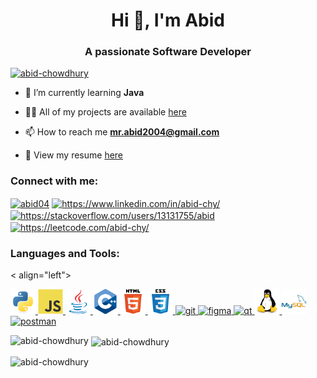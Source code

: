 <h1 align="center">Hi 👋, I'm Abid</h1>
<h3 align="center">A passionate Software Developer</h3>

<p align="left"> <a href="https://github.com/ryo-ma/github-profile-trophy"><img src="https://github-profile-trophy.vercel.app/?username=abid-chowdhury" alt="abid-chowdhury" /></a> </p>

- 🌱 I’m currently learning **Java**

- 👨‍💻 All of my projects are available [here](https://github.com/Abid-Chowdhury?tab=repositories)

- 📫 How to reach me **mr.abid2004@gmail.com**

- 📄 View my resume [here](https://docs.google.com/document/d/19zYx6Bk6yJLXMNZrF-Z-pPpl_rPtQme2PZkZpgbc_F0/edit?usp=sharing)

<h3 align="left">Connect with me:</h3>
<p align="left">
<a href="https://discord.gg/abid04" target="blank"><img align="center" src="https://raw.githubusercontent.com/rahuldkjain/github-profile-readme-generator/master/src/images/icons/Social/discord.svg" alt="abid04" height="30" width="40" /></a>
<a href="https://linkedin.com/in/https://www.linkedin.com/in/abid-chy/" target="blank"><img align="center" src="https://raw.githubusercontent.com/rahuldkjain/github-profile-readme-generator/master/src/images/icons/Social/linked-in-alt.svg" alt="https://www.linkedin.com/in/abid-chy/" height="30" width="40" /></a>
<a href="https://stackoverflow.com/users/https://stackoverflow.com/users/13131755/abid" target="blank"><img align="center" src="https://raw.githubusercontent.com/rahuldkjain/github-profile-readme-generator/master/src/images/icons/Social/stack-overflow.svg" alt="https://stackoverflow.com/users/13131755/abid" height="30" width="40" /></a>
<a href="https://www.leetcode.com/https://leetcode.com/abid-chy/" target="blank"><img align="center" src="https://raw.githubusercontent.com/rahuldkjain/github-profile-readme-generator/master/src/images/icons/Social/leet-code.svg" alt="https://leetcode.com/abid-chy/" height="30" width="40" /></a>
</p>

<h3 align="left">Languages and Tools:</h3>
< align="left"> 

<a href="https://www.python.org" target="_blank" rel="noreferrer"> <img src="https://raw.githubusercontent.com/devicons/devicon/master/icons/python/python-original.svg" alt="python" width="40" height="40"/> </a> <a href="https://developer.mozilla.org/en-US/docs/Web/JavaScript" target="_blank" rel="noreferrer"> <img src="https://raw.githubusercontent.com/devicons/devicon/master/icons/javascript/javascript-original.svg" alt="javascript" width="40" height="40"/> </a> <a href="https://www.java.com" target="_blank" rel="noreferrer"> <img src="https://raw.githubusercontent.com/devicons/devicon/master/icons/java/java-original.svg" alt="java" width="40" height="40"/> </a> <a href="https://www.w3schools.com/cpp/" target="_blank" rel="noreferrer"> <img src="https://raw.githubusercontent.com/devicons/devicon/master/icons/cplusplus/cplusplus-original.svg" alt="cplusplus" width="40" height="40"/> </a> <a href="https://www.w3.org/html/" target="_blank" rel="noreferrer"> <img src="https://raw.githubusercontent.com/devicons/devicon/master/icons/html5/html5-original-wordmark.svg" alt="html5" width="40" height="40"/> </a> <a href="https://www.w3schools.com/css/" target="_blank" rel="noreferrer"> <img src="https://raw.githubusercontent.com/devicons/devicon/master/icons/css3/css3-original-wordmark.svg" alt="css3" width="40" height="40"/> </a> <a href="https://git-scm.com/" target="_blank" rel="noreferrer"> <img src="https://www.vectorlogo.zone/logos/git-scm/git-scm-icon.svg" alt="git" width="40" height="40"/> </a> <a href="https://www.figma.com/" target="_blank" rel="noreferrer"> <img src="https://www.vectorlogo.zone/logos/figma/figma-icon.svg" alt="figma" width="40" height="40"/> </a> <a href="https://www.qt.io/" target="_blank" rel="noreferrer"> <img src="https://upload.wikimedia.org/wikipedia/commons/0/0b/Qt_logo_2016.svg" alt="qt" width="40" height="40"/> </a> <a href="https://www.linux.org/" target="_blank" rel="noreferrer"> <img src="https://raw.githubusercontent.com/devicons/devicon/master/icons/linux/linux-original.svg" alt="linux" width="40" height="40"/> </a> <a href="https://www.mysql.com/" target="_blank" rel="noreferrer"> <img src="https://raw.githubusercontent.com/devicons/devicon/master/icons/mysql/mysql-original-wordmark.svg" alt="mysql" width="40" height="40"/> </a> <a href="https://postman.com" target="_blank" rel="noreferrer"> <img src="https://www.vectorlogo.zone/logos/getpostman/getpostman-icon.svg" alt="postman" width="40" height="40"/> </a> 

<p><img align="left" src="https://github-readme-stats.vercel.app/api/top-langs?username=abid-chowdhury&show_icons=true&locale=en&layout=compact" alt="abid-chowdhury" /></p>

<p>&nbsp;<img align="center" src="https://github-readme-stats.vercel.app/api?username=abid-chowdhury&show_icons=true&locale=en" alt="abid-chowdhury" /></p>

<p><img align="center" src="https://github-readme-streak-stats.herokuapp.com/?user=abid-chowdhury&" alt="abid-chowdhury" /></p>

